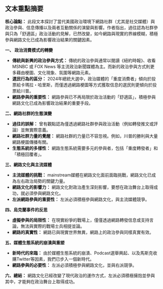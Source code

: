 ## 文本重點摘要

**核心論點：** 此段文本探討了當代美國政治環境下網路社群（尤其是社交媒體）與政治參與、信息傳播以及兩者互動關係的演變與影響。作者指出，過往認為社群參與只為「舒適區」政治活動的見解，已然改變，如今網路與現實的界線模糊，積極參與網路文化已成為影響政治結果的關鍵因素。

**一、 政治消費模式的轉變**

* **傳統與新興的政治參與方式：** 傳統的政治參與通常以閱讀《紐約時報》、收看 MSNBC 或 FOX News 等主流政治新聞媒體為主。而新的政治參與方式則更多藉由梗圖、文化現象、氛圍等網路元素。
* **選民行為的區分：**  2024年總統大選中，政治媒體的「重度消費者」傾向於投票給卡瑪拉・哈里斯，而僅透過網路梗圖等方式獲取信息的選民則更傾向於投票給川普。
* **網路參與的重要性：** 網路參與已不再局限於政治活動的「舒適區」，積極參與網路文化已成為影響政治結果的重要手段。

**二、網路社群的生態演變**

* **過往的誤解：** 曾有觀點認為僅透過網路社群參與政治活動（例如轉發推文或評論）並無實際意義。
* **網路社群力量的覺醒：** 網路社群的力量已不容忽視。例如，川普的勝利與大量網路梗圖傳播有關。
* **生態系統的多樣性：** 網路生態系統需要多元的參與者，包括「重度轉發者」和「積極回覆者」。

**三、網路文化與主流媒體**

* **主流媒體的挑戰：** mainstream媒體在網路文化面前面臨挑戰，網路文化已成為左右政治局勢的關鍵力量。
* **網路文化的影響力：**  網路文化對政治產生深刻影響，要想在政治舞台上取得成功，就必須參與網路文化。
* **左派網路參與的重要性：** 左派必須積極參與網路文化，與主流媒體競爭。

**四、烏克蘭事件的反思**

* **虛擬參與的局限性：**  在現實紛爭的戰場上，僅僅透過網路轉發信息或支持言論，無法與實際的戰場士兵相提並論。
* **網路的真實性：**  網路已與現實世界無異，網路上的政治參與同樣真實有效。

**五、媒體生態系統的崩潰與重塑**

* **新時代的來臨：** 由於媒體生態系統的崩潰、Podcast選舉興起、以及馬斯克收購Twitter等因素，我們已步入一個新時代。
* **網路參與的必要性：** 左派必須積極參與網路文化，並與右派競爭。

**六、總結：** 網路文化已經改變了現代政治的運作方式，左派必須積極擁抱並參與其中，才能夠在政治舞台上取得成功。